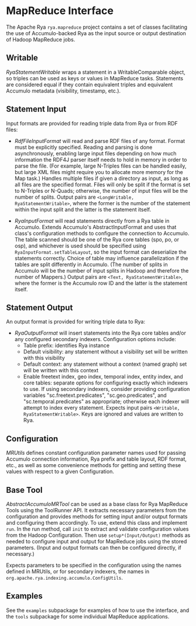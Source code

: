 <!--

[comment]: # Licensed to the Apache Software Foundation (ASF) under one
[comment]: # or more contributor license agreements.  See the NOTICE file
[comment]: # distributed with this work for additional information
[comment]: # regarding copyright ownership.  The ASF licenses this file
[comment]: # to you under the Apache License, Version 2.0 (the
[comment]: # "License"); you may not use this file except in compliance
[comment]: # with the License.  You may obtain a copy of the License at
[comment]: #
[comment]: #   http://www.apache.org/licenses/LICENSE-2.0
[comment]: #
[comment]: # Unless required by applicable law or agreed to in writing,
[comment]: # software distributed under the License is distributed on an
[comment]: # "AS IS" BASIS, WITHOUT WARRANTIES OR CONDITIONS OF ANY
[comment]: # KIND, either express or implied.  See the License for the
[comment]: # specific language governing permissions and limitations
[comment]: # under the License.

-->
# MapReduce Interface

The Apache Rya `rya.mapreduce` project contains a set of classes facilitating the use of
Accumulo-backed Rya as the input source or output destination of Hadoop
MapReduce jobs.

## Writable

*RyaStatementWritable* wraps a statement in a WritableComparable object, so
triples can be used as keys or values in MapReduce tasks. Statements are
considered equal if they contain equivalent triples and equivalent Accumulo
metadata (visibility, timestamp, etc.).

## Statement Input

Input formats are provided for reading triple data from Rya or from RDF files:

- *RdfFileInputFormat* will read and parse RDF files of any format. Format must
  be explicitly specified. Reading and parsing is done asynchronously, enabling
  large input files depending on how much information the RDF4J parser itself
  needs to hold in memory in order to parse the file. (For example, large
  N-Triples files can be handled easily, but large XML files might require you
  to allocate more memory for the Map task.) Handles multiple files if given a
  directory as input, as long as all files are the specified format. Files will
  only be split if the format is set to N-Triples or N-Quads; otherwise, the
  number of input files will be the number of splits. Output pairs are
  `<LongWritable, RyaStatementWritable>`, where the former is the number of the
  statement within the input split and the latter is the statement itself.

- *RyaInputFormat* will read statements directly from a Rya table in Accumulo.
  Extends Accumulo's AbstractInputFormat and uses that class's configuration
  methods to configure the connection to Accumulo. The table scanned should be
  one of the Rya core tables (spo, po, or osp), and whichever is used should be
  specified using `RyaInputFormat.setTableLayout`, so the input format can
  deserialize the statements correctly. Choice of table may influence
  parallelization if the tables are split differently in Accumulo. (The number
  of splits in Accumulo will be the number of input splits in Hadoop and
  therefore the number of Mappers.) Output pairs are
  `<Text, RyaStatementWritable>`, where the former is the Accumulo row ID and
  the latter is the statement itself.

## Statement Output

An output format is provided for writing triple data to Rya:

- *RyaOutputFormat* will insert statements into the Rya core tables and/or any
  configured secondary indexers. Configuration options include:
    * Table prefix: identifies Rya instance
    * Default visibility: any statement without a visibility set will be written
      with this visibility
    * Default context: any statement without a context (named graph) set will be
      written with this context
    * Enable freetext index, geo index, temporal index, entity index, and core
      tables: separate options for configuring exactly which indexers to use.
      If using secondary indexers, consider providing configuration variables
      "sc.freetext.predicates", "sc.geo.predicates", and "sc.temporal.predicates"
      as appropriate; otherwise each indexer will attempt to index every
      statement.
  Expects input pairs `<Writable, RyaStatementWritable>`. Keys are ignored and
  values are written to Rya.

## Configuration

*MRUtils* defines constant configuration parameter names used for passing
Accumulo connection information, Rya prefix and table layout, RDF format,
etc., as well as some convenience methods for getting and setting these
values with respect to a given Configuration.

## Base Tool

*AbstractAccumuloMRTool* can be used as a base class for Rya MapReduce Tools
using the ToolRunner API. It extracts necessary parameters from the
configuration and provides methods for setting input and/or output formats and
configuring them accordingly. To use, extend this class and implement `run`.
In the run method, call `init` to extract and validate configuration values from
the Hadoop Configuration. Then use `setup*(Input/Output)` methods as needed to
configure input and output for MapReduce jobs using the stored parameters.
(Input and output formats can then be configured directly, if necessary.)

Expects parameters to be specified in the configuration using the names defined
in MRUtils, or for secondary indexers, the names in
`org.apache.rya.indexing.accumulo.ConfigUtils`.

## Examples

See the `examples` subpackage for examples of how to use the interface, and the
`tools` subpackage for some individual MapReduce applications.
